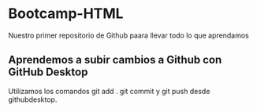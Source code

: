 # Bootcamp-HTML

Nuestro primer repositorio de Github paara llevar todo lo que aprendamos

## Aprendemos a subir cambios a Github con GitHub Desktop

Utilizamos los comandos git add . git commit y git push desde githubdesktop.

